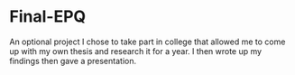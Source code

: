 # Final-EPQ
An optional project I chose to take part in college that allowed me to come up with my own thesis and research it for a year. I then wrote up my findings then gave a presentation.
